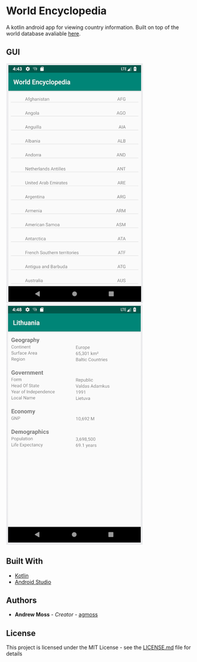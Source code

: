 # World Encyclopedia

A kotlin android app for viewing country information. Built on top of the world database avaliable [here](https://dev.mysql.com/doc/world-setup/en/).

## GUI

![Main](screenshots/world.png)
![Country](screenshots/lithuania.png)

## Built With

* [Kotlin](https://kotlinlang.org/)
* [Android Studio](https://developer.android.com/studio)

## Authors

* **Andrew Moss** - *Creator* - [agmoss](https://github.com/agmoss)

## License

This project is licensed under the MIT License - see the [LICENSE.md](LICENSE.md) file for details